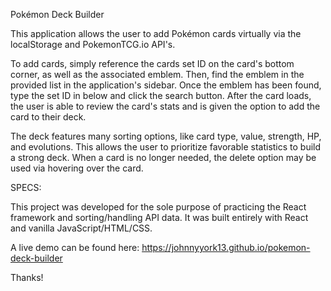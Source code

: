 Pokémon Deck Builder

This application allows the user to add Pokémon cards virtually via the localStorage and PokemonTCG.io API's. 

To add cards, simply reference the cards set ID on the card's bottom corner, as well as the associated emblem. Then, find the emblem in the provided list in the application's sidebar. Once the emblem has been found,  type the set ID in below and click the search button. After the card loads, the user is able to review the card's stats and is given the option to add the card to their deck.

The deck features many sorting options, like card type, value, strength, HP, and evolutions. This allows the user to prioritize favorable statistics to build a strong deck. When a card is no longer needed, the delete option may be used via hovering over the card.

SPECS:

This project was developed for the sole purpose of practicing the React framework and sorting/handling API data. It was built entirely with React and vanilla JavaScript/HTML/CSS. 

A live demo can be found here: https://johnnyyork13.github.io/pokemon-deck-builder

Thanks!
